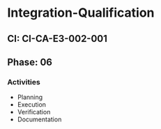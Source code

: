 # Integration-Qualification

## CI: CI-CA-E3-002-001
## Phase: 06

### Activities
- Planning
- Execution
- Verification
- Documentation
